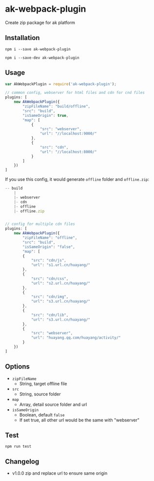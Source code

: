 # ak-webpack-plugin

Create zip package for ak platform


## Installation

```
npm i --save ak-webpack-plugin

npm i --save-dev ak-webpack-plugin
```

## Usage

``` javascript
var AkWebpackPlugin = require('ak-webpack-plugin');

// common config, webserver for html files and cdn for cnd files
plugins: [
	new AkWebpackPlugin({
	    "zipFileName": "build/offline",
	    "src": "build",
	    "isSameOrigin": true,
	    "map": [
	        {
	            "src": "webserver",
	            "url": "//localhost:9000/"
	        },
	        {
	            "src": "cdn",
	            "url": "//localhost:8000/"
	        }
	    ]
	})
]

```

If you use this config, it would generate `offline` folder and `offline.zip`:

``` javascript
-- build
	|
	|- webserver
	|- cdn
	|- offline
	|- offline.zip
```

``` javascript

// config for multiple cdn files
plugins: [
	new AkWebpackPlugin({
	    "zipFileName": "offline",
        "src": "build",
        "isSameOrigin": "false",
        "map": [
        {
            "src": "cdn/js",
            "url": "s1.url.cn/huayang/"
        },
        {
            "src": "cdn/css",
            "url": "s2.url.cn/huayang/"
        },
        {
            "src": "cdn/img",
            "url": "s3.url.cn/huayang/"
        },
        {
            "src": "cdn/lib",
            "url": "s3.url.cn/huayang/"
        },
        {
            "src": "webserver",
            "url": "huayang.qq.com/huayang/activity/"
        }
	})
]

```

## Options
* `zipFileName`
	- String, target offline file
* `src`
	- String, source folder
* `map` 
	- Array, detail source folder and url
* `isSameOrigin`
	- Boolean, default `false`
	- If set true, all other url would be the same with "webserver"


## Test
```
npm run test
```

## Changelog
* v1.0.0 zip and replace url to ensure same origin
